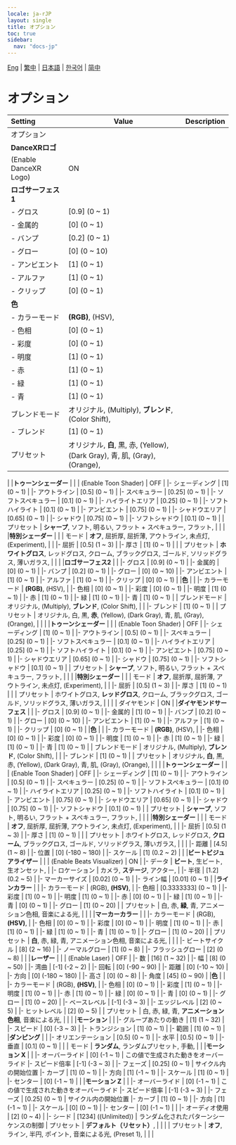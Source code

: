```yaml
---
locale: ja-rJP
layout: single
title: オプション
toc: true
sidebar:
  nav: "docs-jp"
---
```

[Eng](/dancexr/menu/2025.4/stage/scene) | [繁中](/tw/dancexr/menu/2025.4/stage/scene) | [日本語](/jp/dancexr/menu/2025.4/stage/scene) | [한국어](/kr/dancexr/menu/2025.4/stage/scene) | [简中](/zh/dancexr/menu/2025.4/stage/scene)

# オプション



| Setting | Value | Description |
| :--- | --- | :--- |
| オプション || 
|**DanceXRロゴ** | | 
| (Enable DanceXR Logo) | ON | 
|**ロゴサーフェス1** | | 
|- グロス | [0.9] (0 ~ 1) | 
|- 金属的 | [0] (0 ~ 1) | 
|- バンプ | [0.2] (0 ~ 1) | 
|- グロー | [0] (0 ~ 10) | 
|- アンビエント | [1] (0 ~ 1) | 
|- アルファ | [1] (0 ~ 1) | 
|- クリップ | [0] (0 ~ 1) | 
|**色** | | 
|- カラーモード | **(RGB)**, (HSV),  | 
|- 色相 | [0] (0 ~ 1) | 
|- 彩度 | [0] (0 ~ 1) | 
|- 明度 | [1] (0 ~ 1) | 
|- 赤 | [1] (0 ~ 1) | 
|- 緑 | [1] (0 ~ 1) | 
|- 青 | [1] (0 ~ 1) | 
| ブレンドモード | オリジナル, (Multiply), **ブレンド**, (Color Shift),  |  |
|- ブレンド | [1] (0 ~ 1) | 
| プリセット | オリジナル, **白**, 黒, 赤, (Yellow), (Dark Gray), 青, 肌, (Gray), (Orange),  |  |
|
|**トゥーンシェーダー** | | 
| (Enable Toon Shader) | OFF | 
|- シェーディング | [1] (0 ~ 1) | 
|- アウトライン | [0.5] (0 ~ 1) | 
|- スペキュラー | [0.25] (0 ~ 1) | 
|- ソフトスペキュラー | [0.1] (0 ~ 1) | 
|- ハイライトエリア | [0.25] (0 ~ 1) | 
|- ソフトハイライト | [0.1] (0 ~ 1) | 
|- アンビエント | [0.75] (0 ~ 1) | 
|- シャドウエリア | [0.65] (0 ~ 1) | 
|- シャドウ | [0.75] (0 ~ 1) | 
|- ソフトシャドウ | [0.1] (0 ~ 1) | 
| プリセット | **シャープ**, ソフト, 明るい, フラット + スペキュラー, フラット,  |  |
|
|**特別シェーダー** | | 
| モード | **オフ**, 屈折厚, 屈折薄, アウトライン, 未点灯, (Experiment),  |  |
|- 屈折 | [0.5] (1 ~ 3) | 
|- 厚さ | [1] (0 ~ 1) | 
|
| プリセット | **ホワイトグロス**, レッドグロス, クローム, ブラックグロス, ゴールド, ソリッドグラス, 薄いガラス,  |  |
|
|**ロゴサーフェス2** | | 
|- グロス | [0.9] (0 ~ 1) | 
|- 金属的 | [0] (0 ~ 1) | 
|- バンプ | [0.2] (0 ~ 1) | 
|- グロー | [0] (0 ~ 10) | 
|- アンビエント | [1] (0 ~ 1) | 
|- アルファ | [1] (0 ~ 1) | 
|- クリップ | [0] (0 ~ 1) | 
|**色** | | 
|- カラーモード | **(RGB)**, (HSV),  | 
|- 色相 | [0] (0 ~ 1) | 
|- 彩度 | [0] (0 ~ 1) | 
|- 明度 | [1] (0 ~ 1) | 
|- 赤 | [1] (0 ~ 1) | 
|- 緑 | [1] (0 ~ 1) | 
|- 青 | [1] (0 ~ 1) | 
| ブレンドモード | オリジナル, (Multiply), **ブレンド**, (Color Shift),  |  |
|- ブレンド | [1] (0 ~ 1) | 
| プリセット | オリジナル, 白, 黒, **赤**, (Yellow), (Dark Gray), 青, 肌, (Gray), (Orange),  |  |
|
|**トゥーンシェーダー** | | 
| (Enable Toon Shader) | OFF | 
|- シェーディング | [1] (0 ~ 1) | 
|- アウトライン | [0.5] (0 ~ 1) | 
|- スペキュラー | [0.25] (0 ~ 1) | 
|- ソフトスペキュラー | [0.1] (0 ~ 1) | 
|- ハイライトエリア | [0.25] (0 ~ 1) | 
|- ソフトハイライト | [0.1] (0 ~ 1) | 
|- アンビエント | [0.75] (0 ~ 1) | 
|- シャドウエリア | [0.65] (0 ~ 1) | 
|- シャドウ | [0.75] (0 ~ 1) | 
|- ソフトシャドウ | [0.1] (0 ~ 1) | 
| プリセット | **シャープ**, ソフト, 明るい, フラット + スペキュラー, フラット,  |  |
|
|**特別シェーダー** | | 
| モード | **オフ**, 屈折厚, 屈折薄, アウトライン, 未点灯, (Experiment),  |  |
|- 屈折 | [0.5] (1 ~ 3) | 
|- 厚さ | [1] (0 ~ 1) | 
|
| プリセット | ホワイトグロス, **レッドグロス**, クローム, ブラックグロス, ゴールド, ソリッドグラス, 薄いガラス,  |  |
|
| ダイヤモンド | ON | 
|**ダイヤモンドサーフェス** | | 
|- グロス | [0.9] (0 ~ 1) | 
|- 金属的 | [1] (0 ~ 1) | 
|- バンプ | [0.2] (0 ~ 1) | 
|- グロー | [0] (0 ~ 10) | 
|- アンビエント | [1] (0 ~ 1) | 
|- アルファ | [1] (0 ~ 1) | 
|- クリップ | [0] (0 ~ 1) | 
|**色** | | 
|- カラーモード | **(RGB)**, (HSV),  | 
|- 色相 | [0] (0 ~ 1) | 
|- 彩度 | [0] (0 ~ 1) | 
|- 明度 | [1] (0 ~ 1) | 
|- 赤 | [1] (0 ~ 1) | 
|- 緑 | [1] (0 ~ 1) | 
|- 青 | [1] (0 ~ 1) | 
| ブレンドモード | オリジナル, (Multiply), **ブレンド**, (Color Shift),  |  |
|- ブレンド | [1] (0 ~ 1) | 
| プリセット | オリジナル, **白**, 黒, 赤, (Yellow), (Dark Gray), 青, 肌, (Gray), (Orange),  |  |
|
|**トゥーンシェーダー** | | 
| (Enable Toon Shader) | OFF | 
|- シェーディング | [1] (0 ~ 1) | 
|- アウトライン | [0.5] (0 ~ 1) | 
|- スペキュラー | [0.25] (0 ~ 1) | 
|- ソフトスペキュラー | [0.1] (0 ~ 1) | 
|- ハイライトエリア | [0.25] (0 ~ 1) | 
|- ソフトハイライト | [0.1] (0 ~ 1) | 
|- アンビエント | [0.75] (0 ~ 1) | 
|- シャドウエリア | [0.65] (0 ~ 1) | 
|- シャドウ | [0.75] (0 ~ 1) | 
|- ソフトシャドウ | [0.1] (0 ~ 1) | 
| プリセット | **シャープ**, ソフト, 明るい, フラット + スペキュラー, フラット,  |  |
|
|**特別シェーダー** | | 
| モード | **オフ**, 屈折厚, 屈折薄, アウトライン, 未点灯, (Experiment),  |  |
|- 屈折 | [0.5] (1 ~ 3) | 
|- 厚さ | [1] (0 ~ 1) | 
|
| プリセット | ホワイトグロス, レッドグロス, **クローム**, ブラックグロス, ゴールド, ソリッドグラス, 薄いガラス,  |  |
|
|- 距離 | [4.5] (1 ~ 8) | 
|- 位置 | [0] (-180 ~ 180) | 
|- スケール | [1] (0.2 ~ 2) | 
|
|**ビートビジュアライザー** | | 
| (Enable Beats Visualizer) | ON | 
|- データ | **ビート**, 生ビート, 生オンセット,  | 
|- ロケーション | カメラ, **ステージ**, アクター,  | 
|- 半径 | [1.2] (0.2 ~ 5) | 
|- マーカーサイズ | [0.02] (0 ~ 1) | 
|- ライン幅 | [0.01] (0 ~ 1) | 
|**ラインカラー** | | 
|- カラーモード | (RGB), **(HSV)**,  | 
|- 色相 | [0.3333333] (0 ~ 1) | 
|- 彩度 | [1] (0 ~ 1) | 
|- 明度 | [1] (0 ~ 1) | 
|- 赤 | [0] (0 ~ 1) | 
|- 緑 | [1] (0 ~ 1) | 
|- 青 | [0] (0 ~ 1) | 
|- グロー | [1] (0 ~ 20) | 
| プリセット | 白, 赤, **緑**, 青, アニメーション色相, 音楽による光,  |  |
|
|**マーカーカラー** | | 
|- カラーモード | (RGB), **(HSV)**,  | 
|- 色相 | [0] (0 ~ 1) | 
|- 彩度 | [0] (0 ~ 1) | 
|- 明度 | [1] (0 ~ 1) | 
|- 赤 | [1] (0 ~ 1) | 
|- 緑 | [1] (0 ~ 1) | 
|- 青 | [1] (0 ~ 1) | 
|- グロー | [1] (0 ~ 20) | 
| プリセット | **白**, 赤, 緑, 青, アニメーション色相, 音楽による光,  |  |
|
|- ビートサイクル | [8] (2 ~ 16) | 
|- ノーマルグロー | [1] (0 ~ 8) | 
|- フラッシュグロー | [2] (0 ~ 8) | 
|
|**レーザー** | | 
| (Enable Laser) | OFF | 
|- 数 | [16] (1 ~ 32) | 
|- 幅 | [8] (0 ~ 50) | 
|- 湾曲 | [-1] (-2 ~ 2) | 
|- 回転 | [0] (-90 ~ 90) | 
|- 距離 | [0] (-10 ~ 10) | 
|- 方向 | [0] (-180 ~ 180) | 
|- 高さ | [0] (0 ~ 8) | 
|- 角度 | [45] (0 ~ 90) | 
|**色** | | 
|- カラーモード | (RGB), **(HSV)**,  | 
|- 色相 | [0] (0 ~ 1) | 
|- 彩度 | [1] (0 ~ 1) | 
|- 明度 | [1] (0 ~ 1) | 
|- 赤 | [1] (0 ~ 1) | 
|- 緑 | [0] (0 ~ 1) | 
|- 青 | [0] (0 ~ 1) | 
|- グロー | [1] (0 ~ 20) | 
|- ベースレベル | [-1] (-3 ~ 3) | 
|- エッジレベル | [2] (0 ~ 5) | 
|- ヒットレベル | [2] (0 ~ 5) | 
| プリセット | 白, 赤, 緑, 青, **アニメーション色相**, 音楽による光,  |  |
|
|**モーション** | | 
|- グループあたりの動き | [1] (1 ~ 32) | 
|- スピード | [0] (-3 ~ 3) | 
|- トランジション | [1] (0 ~ 1) | 
|- 範囲 | [1] (0 ~ 1) | 
|**ダンピング** | | 
|- オリエンテーション | [0.5] (0 ~ 1) | 
|- 水平 | [0.5] (0 ~ 1) | 
|- 垂直 | [0.1] (0 ~ 1) | 
|
| モード | **ランダム**, ランダムプリセット, 手動,  |  |
|**モーション X** | | 
|- オーバーライド | [0] (-1 ~ 1) | この値で生成された動きをオーバーライド
|- スピード倍率 | [-1] (-3 ~ 3) | 
|- フェーズ | [0.25] (0 ~ 1) | サイクル内の開始位置
|- カーブ | [1] (0 ~ 1) | 
|- 方向 | [1] (-1 ~ 1) | 
|- スケール | [1] (0 ~ 1) | 
|- センター | [0] (-1 ~ 1) | 
|
|**モーション Z** | | 
|- オーバーライド | [0] (-1 ~ 1) | この値で生成された動きをオーバーライド
|- スピード倍率 | [-1] (-3 ~ 3) | 
|- フェーズ | [0.25] (0 ~ 1) | サイクル内の開始位置
|- カーブ | [1] (0 ~ 1) | 
|- 方向 | [1] (-1 ~ 1) | 
|- スケール | [0] (0 ~ 1) | 
|- センター | [0] (-1 ~ 1) | 
|
|- オーディオ使用 | [2] (0 ~ 4) | 
|- シード | [1234] ((Unlimited)) | ランダム化されたパターンシーケンスの制御
| プリセット | **デフォルト（リセット）**,  |  |
|
| プリセット | **オフ**, ライン, 半円, ポイント, 音楽による光, (Preset 1),  |  |
|
